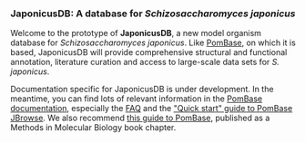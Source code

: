 ### JaponicusDB: A database for *Schizosaccharomyces japonicus*
<!-- pombase_flags: frontpage -->
<!-- newsfeed_thumbnail: japonicusdb-32x32.png -->

Welcome to the prototype of **JaponicusDB**, a new model organism
database for *Schizosaccharomyces japonicus*. Like
[PomBase](https://www.pombase.org/), on which it is based, JaponicusDB
will provide comprehensive structural and functional annotation,
literature curation and access to large-scale data sets for
*S. japonicus*.

Documentation specific for JaponicusDB is under development. In the
meantime, you can find lots of relevant information in the [PomBase
documentation](https://www.pombase.org/documentation), especially the
[FAQ](https://www.pombase.org/faq/all-frequently-asked-questions) and
the ["Quick start" guide to PomBase
JBrowse](https://www.pombase.org/documentation/JBrowse_quick_start). We
also recommend [this guide to
PomBase](https://link.springer.com/protocol/10.1007%2F978-1-4939-7737-6_4),
published as a Methods in Molecular Biology book chapter.
